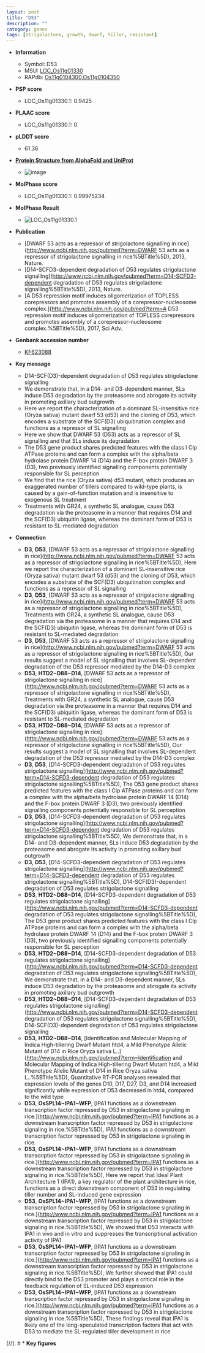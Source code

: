 ```yaml
---
layout: post
title: "D53"
description: ""
category: genes
tags: [strigolactone, growth, dwarf, tiller, resistant]
---
```


* **Information**  
    + Symbol: D53  
    + MSU: [LOC_Os11g01330](http://rice.plantbiology.msu.edu/cgi-bin/ORF_infopage.cgi?orf=LOC_Os11g01330)  
    + RAPdb: [Os11g0104300](http://rapdb.dna.affrc.go.jp/viewer/gbrowse_details/irgsp1?name=Os11g0104300),[Os11g0104350](http://rapdb.dna.affrc.go.jp/viewer/gbrowse_details/irgsp1?name=Os11g0104350)  

* **PSP score**  
    + LOC_Os11g01330.1: 0.9425 

* **PLAAC score**  
    + LOC_Os11g01330.1: 0 

* **pLDDT score**
    + 61.36

* **[Protein Structure from AlphaFold and UniProt](https://www.uniprot.org/uniprotkb/Q2RBP2/entry#structure)**
    + ![image](https://ricepsp.github.io/images/Q2/AF-Q2RBP2-F1.png)

* **MolPhase score**
    + LOC_Os11g01330.1: 0.99975234

* **MolPhase Result**
    + ![LOC_Os11g01330.1](https://304243504.github.io/Pictures/LOC_Os11g/LOC_Os11g01330.1.png)

* **Publication**  
    + [DWARF 53 acts as a repressor of strigolactone signalling in rice](http://www.ncbi.nlm.nih.gov/pubmed?term=DWARF 53 acts as a repressor of strigolactone signalling in rice%5BTitle%5D), 2013, Nature.
    + [D14-SCFD3-dependent degradation of D53 regulates strigolactone signalling](http://www.ncbi.nlm.nih.gov/pubmed?term=D14-SCFD3-dependent degradation of D53 regulates strigolactone signalling%5BTitle%5D), 2013, Nature.
    + [A D53 repression motif induces oligomerization of TOPLESS corepressors and promotes assembly of a corepressor-nucleosome complex.](http://www.ncbi.nlm.nih.gov/pubmed?term=A D53 repression motif induces oligomerization of TOPLESS corepressors and promotes assembly of a corepressor-nucleosome complex.%5BTitle%5D), 2017, Sci Adv.

* **Genbank accession number**  
    + [KF623088](http://www.ncbi.nlm.nih.gov/nuccore/KF623088)

* **Key message**  
    + D14-SCF(D3)-dependent degradation of D53 regulates strigolactone signalling
    + We demonstrate that, in a D14- and D3-dependent manner, SLs induce D53 degradation by the proteasome and abrogate its activity in promoting axillary bud outgrowth
    + Here we report the characterization of a dominant SL-insensitive rice (Oryza sativa) mutant dwarf 53 (d53) and the cloning of D53, which encodes a substrate of the SCF(D3) ubiquitination complex and functions as a repressor of SL signalling
    + Here we show that DWARF 53 (D53) acts as a repressor of SL signalling and that SLs induce its degradation
    + The D53 gene product shares predicted features with the class I Clp ATPase proteins and can form a complex with the alpha/beta hydrolase protein DWARF 14 (D14) and the F-box protein DWARF 3 (D3), two previously identified signalling components potentially responsible for SL perception
    + We find that the rice (Oryza sativa) d53 mutant, which produces an exaggerated number of tillers compared to wild-type plants, is caused by a gain-of-function mutation and is insensitive to exogenous SL treatment
    + Treatments with GR24, a synthetic SL analogue, cause D53 degradation via the proteasome in a manner that requires D14 and the SCF(D3) ubiquitin ligase, whereas the dominant form of D53 is resistant to SL-mediated degradation

* **Connection**  
    + __D3__, __D53__, [DWARF 53 acts as a repressor of strigolactone signalling in rice](http://www.ncbi.nlm.nih.gov/pubmed?term=DWARF 53 acts as a repressor of strigolactone signalling in rice%5BTitle%5D), Here we report the characterization of a dominant SL-insensitive rice (Oryza sativa) mutant dwarf 53 (d53) and the cloning of D53, which encodes a substrate of the SCF(D3) ubiquitination complex and functions as a repressor of SL signalling
    + __D3__, __D53__, [DWARF 53 acts as a repressor of strigolactone signalling in rice](http://www.ncbi.nlm.nih.gov/pubmed?term=DWARF 53 acts as a repressor of strigolactone signalling in rice%5BTitle%5D), Treatments with GR24, a synthetic SL analogue, cause D53 degradation via the proteasome in a manner that requires D14 and the SCF(D3) ubiquitin ligase, whereas the dominant form of D53 is resistant to SL-mediated degradation
    + __D3__, __D53__, [DWARF 53 acts as a repressor of strigolactone signalling in rice](http://www.ncbi.nlm.nih.gov/pubmed?term=DWARF 53 acts as a repressor of strigolactone signalling in rice%5BTitle%5D), Our results suggest a model of SL signalling that involves SL-dependent degradation of the D53 repressor mediated by the D14-D3 complex
    + __D53__, __HTD2~D88~D14__, [DWARF 53 acts as a repressor of strigolactone signalling in rice](http://www.ncbi.nlm.nih.gov/pubmed?term=DWARF 53 acts as a repressor of strigolactone signalling in rice%5BTitle%5D), Treatments with GR24, a synthetic SL analogue, cause D53 degradation via the proteasome in a manner that requires D14 and the SCF(D3) ubiquitin ligase, whereas the dominant form of D53 is resistant to SL-mediated degradation
    + __D53__, __HTD2~D88~D14__, [DWARF 53 acts as a repressor of strigolactone signalling in rice](http://www.ncbi.nlm.nih.gov/pubmed?term=DWARF 53 acts as a repressor of strigolactone signalling in rice%5BTitle%5D), Our results suggest a model of SL signalling that involves SL-dependent degradation of the D53 repressor mediated by the D14-D3 complex
    + __D3__, __D53__, [D14-SCFD3-dependent degradation of D53 regulates strigolactone signalling](http://www.ncbi.nlm.nih.gov/pubmed?term=D14-SCFD3-dependent degradation of D53 regulates strigolactone signalling%5BTitle%5D), The D53 gene product shares predicted features with the class I Clp ATPase proteins and can form a complex with the alpha/beta hydrolase protein DWARF 14 (D14) and the F-box protein DWARF 3 (D3), two previously identified signalling components potentially responsible for SL perception
    + __D3__, __D53__, [D14-SCFD3-dependent degradation of D53 regulates strigolactone signalling](http://www.ncbi.nlm.nih.gov/pubmed?term=D14-SCFD3-dependent degradation of D53 regulates strigolactone signalling%5BTitle%5D), We demonstrate that, in a D14- and D3-dependent manner, SLs induce D53 degradation by the proteasome and abrogate its activity in promoting axillary bud outgrowth
    + __D3__, __D53__, [D14-SCFD3-dependent degradation of D53 regulates strigolactone signalling](http://www.ncbi.nlm.nih.gov/pubmed?term=D14-SCFD3-dependent degradation of D53 regulates strigolactone signalling%5BTitle%5D), D14-SCF(D3)-dependent degradation of D53 regulates strigolactone signalling
    + __D53__, __HTD2~D88~D14__, [D14-SCFD3-dependent degradation of D53 regulates strigolactone signalling](http://www.ncbi.nlm.nih.gov/pubmed?term=D14-SCFD3-dependent degradation of D53 regulates strigolactone signalling%5BTitle%5D), The D53 gene product shares predicted features with the class I Clp ATPase proteins and can form a complex with the alpha/beta hydrolase protein DWARF 14 (D14) and the F-box protein DWARF 3 (D3), two previously identified signalling components potentially responsible for SL perception
    + __D53__, __HTD2~D88~D14__, [D14-SCFD3-dependent degradation of D53 regulates strigolactone signalling](http://www.ncbi.nlm.nih.gov/pubmed?term=D14-SCFD3-dependent degradation of D53 regulates strigolactone signalling%5BTitle%5D), We demonstrate that, in a D14- and D3-dependent manner, SLs induce D53 degradation by the proteasome and abrogate its activity in promoting axillary bud outgrowth
    + __D53__, __HTD2~D88~D14__, [D14-SCFD3-dependent degradation of D53 regulates strigolactone signalling](http://www.ncbi.nlm.nih.gov/pubmed?term=D14-SCFD3-dependent degradation of D53 regulates strigolactone signalling%5BTitle%5D), D14-SCF(D3)-dependent degradation of D53 regulates strigolactone signalling
    + __D53__, __HTD2~D88~D14__, [Identification and Molecular Mapping of Indica High-tillering Dwarf Mutant htd4, a Mild Phenotype Allelic Mutant of D14 in Rice Oryza sativa L..](http://www.ncbi.nlm.nih.gov/pubmed?term=Identification and Molecular Mapping of Indica High-tillering Dwarf Mutant htd4, a Mild Phenotype Allelic Mutant of D14 in Rice Oryza sativa L..%5BTitle%5D),  Quantitative RT-PCR analyses revealed that expression levels of the genes D10, D17, D27, D3, and D14 increased significantly while expression of D53 decreased in htd4, compared to the wild type
    + __D53__, __OsSPL14~IPA1~WFP__, [IPA1 functions as a downstream transcription factor repressed by D53 in strigolactone signaling in rice.](http://www.ncbi.nlm.nih.gov/pubmed?term=IPA1 functions as a downstream transcription factor repressed by D53 in strigolactone signaling in rice.%5BTitle%5D), IPA1 functions as a downstream transcription factor repressed by D53 in strigolactone signaling in rice.
    + __D53__, __OsSPL14~IPA1~WFP__, [IPA1 functions as a downstream transcription factor repressed by D53 in strigolactone signaling in rice.](http://www.ncbi.nlm.nih.gov/pubmed?term=IPA1 functions as a downstream transcription factor repressed by D53 in strigolactone signaling in rice.%5BTitle%5D),  Here we report that Ideal Plant Architecture 1 (IPA1), a key regulator of the plant architecture in rice, functions as a direct downstream component of D53 in regulating tiller number and SL-induced gene expression
    + __D53__, __OsSPL14~IPA1~WFP__, [IPA1 functions as a downstream transcription factor repressed by D53 in strigolactone signaling in rice.](http://www.ncbi.nlm.nih.gov/pubmed?term=IPA1 functions as a downstream transcription factor repressed by D53 in strigolactone signaling in rice.%5BTitle%5D),  We showed that D53 interacts with IPA1 in vivo and in vitro and suppresses the transcriptional activation activity of IPA1
    + __D53__, __OsSPL14~IPA1~WFP__, [IPA1 functions as a downstream transcription factor repressed by D53 in strigolactone signaling in rice.](http://www.ncbi.nlm.nih.gov/pubmed?term=IPA1 functions as a downstream transcription factor repressed by D53 in strigolactone signaling in rice.%5BTitle%5D),  We further showed that IPA1 could directly bind to the D53 promoter and plays a critical role in the feedback regulation of SL-induced D53 expression
    + __D53__, __OsSPL14~IPA1~WFP__, [IPA1 functions as a downstream transcription factor repressed by D53 in strigolactone signaling in rice.](http://www.ncbi.nlm.nih.gov/pubmed?term=IPA1 functions as a downstream transcription factor repressed by D53 in strigolactone signaling in rice.%5BTitle%5D),  These findings reveal that IPA1 is likely one of the long-speculated transcription factors that act with D53 to mediate the SL-regulated tiller development in rice

[//]: # * **Key figures**  


